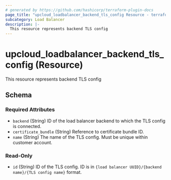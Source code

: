 ```yaml
---
# generated by https://github.com/hashicorp/terraform-plugin-docs
page_title: "upcloud_loadbalancer_backend_tls_config Resource - terraform-provider-upcloud"
subcategory: Load Balancer
description: |-
  This resource represents backend TLS config
---
```


# upcloud_loadbalancer_backend_tls_config (Resource)

This resource represents backend TLS config



<!-- schema generated by tfplugindocs -->
## Schema

### Required Attributes

- `backend` (String) ID of the load balancer backend to which the TLS config is connected.
- `certificate_bundle` (String) Reference to certificate bundle ID.
- `name` (String) The name of the TLS config. Must be unique within customer account.

### Read-Only

- `id` (String) ID of the TLS config. ID is in `{load balancer UUID}/{backend name}/{TLS config name}` format.
